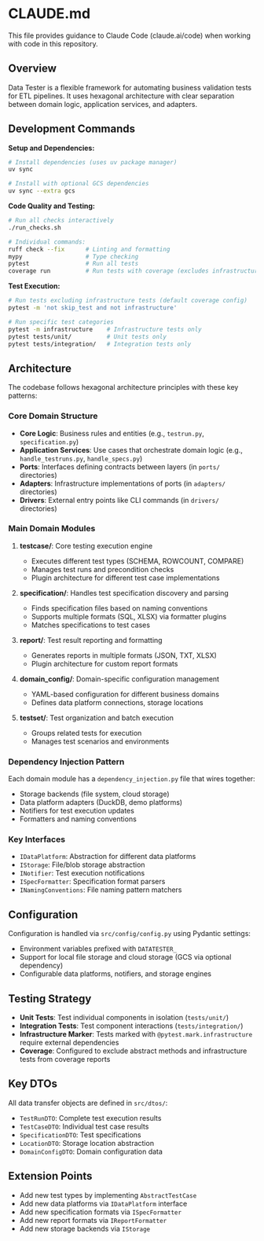 # CLAUDE.md

This file provides guidance to Claude Code (claude.ai/code) when working with code in this repository.

## Overview

Data Tester is a flexible framework for automating business validation tests for ETL pipelines. It uses hexagonal architecture with clear separation between domain logic, application services, and adapters.

## Development Commands

**Setup and Dependencies:**
```bash
# Install dependencies (uses uv package manager)
uv sync

# Install with optional GCS dependencies
uv sync --extra gcs
```

**Code Quality and Testing:**
```bash
# Run all checks interactively
./run_checks.sh

# Individual commands:
ruff check --fix      # Linting and formatting
mypy                  # Type checking
pytest                # Run all tests
coverage run          # Run tests with coverage (excludes infrastructure tests)
```

**Test Execution:**
```bash
# Run tests excluding infrastructure tests (default coverage config)
pytest -m 'not skip_test and not infrastructure'

# Run specific test categories
pytest -m infrastructure    # Infrastructure tests only
pytest tests/unit/          # Unit tests only
pytest tests/integration/   # Integration tests only
```

## Architecture

The codebase follows hexagonal architecture principles with these key patterns:

### Core Domain Structure
- **Core Logic**: Business rules and entities (e.g., `testrun.py`, `specification.py`)
- **Application Services**: Use cases that orchestrate domain logic (e.g., `handle_testruns.py`, `handle_specs.py`)
- **Ports**: Interfaces defining contracts between layers (in `ports/` directories)
- **Adapters**: Infrastructure implementations of ports (in `adapters/` directories)
- **Drivers**: External entry points like CLI commands (in `drivers/` directories)

### Main Domain Modules

1. **testcase/**: Core testing execution engine
   - Executes different test types (SCHEMA, ROWCOUNT, COMPARE)
   - Manages test runs and precondition checks
   - Plugin architecture for different test case implementations

2. **specification/**: Handles test specification discovery and parsing
   - Finds specification files based on naming conventions
   - Supports multiple formats (SQL, XLSX) via formatter plugins
   - Matches specifications to test cases

3. **report/**: Test result reporting and formatting
   - Generates reports in multiple formats (JSON, TXT, XLSX)
   - Plugin architecture for custom report formats

4. **domain_config/**: Domain-specific configuration management
   - YAML-based configuration for different business domains
   - Defines data platform connections, storage locations

5. **testset/**: Test organization and batch execution
   - Groups related tests for execution
   - Manages test scenarios and environments

### Dependency Injection Pattern
Each domain module has a `dependency_injection.py` file that wires together:
- Storage backends (file system, cloud storage)
- Data platform adapters (DuckDB, demo platforms)
- Notifiers for test execution updates
- Formatters and naming conventions

### Key Interfaces
- `IDataPlatform`: Abstraction for different data platforms
- `IStorage`: File/blob storage abstraction
- `INotifier`: Test execution notifications
- `ISpecFormatter`: Specification format parsers
- `INamingConventions`: File naming pattern matchers

## Configuration

Configuration is handled via `src/config/config.py` using Pydantic settings:
- Environment variables prefixed with `DATATESTER_`
- Support for local file storage and cloud storage (GCS via optional dependency)
- Configurable data platforms, notifiers, and storage engines

## Testing Strategy

- **Unit Tests**: Test individual components in isolation (`tests/unit/`)
- **Integration Tests**: Test component interactions (`tests/integration/`)
- **Infrastructure Marker**: Tests marked with `@pytest.mark.infrastructure` require external dependencies
- **Coverage**: Configured to exclude abstract methods and infrastructure tests from coverage reports

## Key DTOs
All data transfer objects are defined in `src/dtos/`:
- `TestRunDTO`: Complete test execution results
- `TestCaseDTO`: Individual test case results  
- `SpecificationDTO`: Test specifications
- `LocationDTO`: Storage location abstraction
- `DomainConfigDTO`: Domain configuration data

## Extension Points
- Add new test types by implementing `AbstractTestCase`
- Add new data platforms via `IDataPlatform` interface
- Add new specification formats via `ISpecFormatter`
- Add new report formats via `IReportFormatter`
- Add new storage backends via `IStorage`